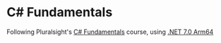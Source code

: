 # C# Fundamentals

Following Pluralsight's [C# Fundamentals](https://app.pluralsight.com/library/courses/csharp-fundamentals-dev/) course, using [.NET 7.0 Arm64](https://dotnet.microsoft.com/en-us/download/dotnet/7.0)